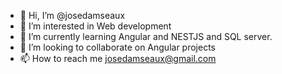 - 👋 Hi, I’m @josedamseaux
- 👀 I’m interested in Web development
- 🌱 I’m currently learning Angular and NESTJS and SQL server.
- 💞️ I’m looking to collaborate on Angular projects
- 📫 How to reach me josedamseaux@gmail.com
<!---
josedamseaux/josedamseaux is a ✨ special ✨ repository because its `README.md` (this file) appears on your GitHub profile.
You can click the Preview link to take a look at your changes.
--->
